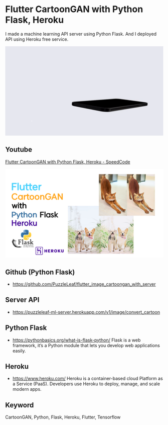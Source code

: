 # Flutter CartoonGAN with Python Flask, Heroku
I made a machine learning API server using Python Flask. And I deployed API using Heroku free service.

<p align="center">
 <img src="readme/main.gif" width='1024'/>
</p>

## Youtube
[Flutter CartoonGAN with Python Flask, Heroku - SpeedCode](https://youtu.be/kxh9BHfkD2A)
<p align="center">
 <img src="readme/youtube.png" width='1024'/>
</p>

## Github (Python Flask)
- https://github.com/PuzzleLeaf/flutter_image_cartoongan_with_server

## Server API
- https://puzzleleaf-ml-server.herokuapp.com/v1/image/convert_cartoon

## Python Flask
- https://pythonbasics.org/what-is-flask-python/
Flask is a web framework, it’s a Python module that lets you develop web applications easily.

## Heroku
- https://www.heroku.com/
Heroku is a container-based cloud Platform as a Service (PaaS).
Developers use Heroku to deploy, manage, and scale modern apps.

## Keyword
CartoonGAN, Python, Flask, Heroku, Flutter, Tensorflow
